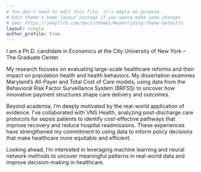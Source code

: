 ```yaml
---
# You don't need to edit this file, it's empty on purpose.
# Edit theme's home layout instead if you wanna make some changes
# See: https://jekyllrb.com/docs/themes/#overriding-theme-defaults
layout: single
author_profile: true
---
```


<style>
.page__content {
  font-size: 0.7rem;
  line-height: 1.1;
}
</style>

I am a Ph.D. candidate in Economics at the City University of New York – The Graduate Center.

My research focuses on evaluating large-scale healthcare reforms and their impact on population health and health behaviors. My dissertation examines Maryland’s All-Payer and Total Cost of Care models, using data from the Behavioral Risk Factor Surveillance System (BRFSS) to uncover how innovative payment structures shape care delivery and outcomes.

Beyond academia, I’m deeply motivated by the real-world application of evidence. I’ve collaborated with VNS Health, analyzing post-discharge care protocols for sepsis patients to identify cost-effective pathways that improve recovery and reduce hospital readmissions. These experiences have strengthened my commitment to using data to inform policy decisions that make healthcare more equitable and efficient.

Looking ahead, I’m interested in leveraging machine learning and neural network methods to uncover meaningful patterns in real-world data and improve decision-making in healthcare. 
